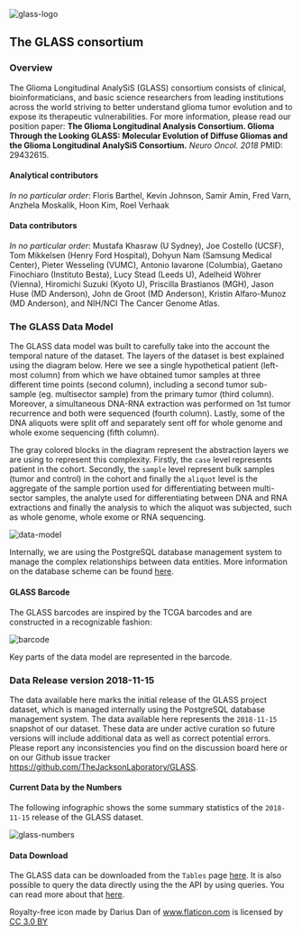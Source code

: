 ![glass-logo](https://user-images.githubusercontent.com/9220167/48782377-13789600-ecac-11e8-8598-771b6e5d75c6.png)

## The GLASS consortium

### Overview
The Glioma Longitudinal AnalySiS (GLASS) consortium consists of clinical, bioinformaticians, and basic science researchers from leading institutions across the world striving to better understand glioma tumor evolution and to expose its therapeutic vulnerabilities. For more information, please read our position paper: **The Glioma Longitudinal Analysis Consortium. Glioma Through the Looking GLASS: Molecular Evolution of Diffuse Gliomas and the Glioma Longitudinal AnalySiS Consortium.** *Neuro Oncol. 2018* PMID: 29432615. 

#### Analytical contributors
*In no particular order*: Floris Barthel, Kevin Johnson, Samir Amin, Fred Varn, Anzhela Moskalik, Hoon Kim, Roel Verhaak

#### Data contributors
*In no particular order*: Mustafa Khasraw (U Sydney), Joe Costello (UCSF), Tom Mikkelsen (Henry Ford Hospital), Dohyun Nam (Samsung Medical Center), Pieter Wesseling (VUMC), Antonio Iavarone (Columbia), Gaetano Finochiaro (Instituto Besta), Lucy Stead (Leeds U), Adelheid Wöhrer (Vienna), Hiromichi Suzuki (Kyoto U), Priscilla Brastianos (MGH), Jason Huse (MD Anderson), John de Groot (MD Anderson), Kristin Alfaro-Munoz (MD Anderson), and NIH/NCI The Cancer Genome Atlas.

### The GLASS Data Model

The GLASS data model was built to carefully take into the account the temporal nature of the dataset. The layers of the dataset is best explained using the diagram below. Here we see a single hypothetical patient (left-most column) from which we have obtained tumor samples at three different time points (second column), including a second tumor sub-sample (eg. multisector sample) from the primary tumor (third column). Moreover, a simultaneous DNA-RNA extraction was performed on 1st tumor recurrence and both were sequenced (fourth column). Lastly, some of the DNA aliquots were split off and separately sent off for whole genome and whole exome sequencing (fifth column).

The gray colored blocks in the diagram represent the abstraction layers we are using to represent this complexity. Firstly, the `case` level represents patient in the cohort. Secondly, the `sample` level represent bulk samples (tumor and control) in the cohort and finally the `aliquot` level is the aggregate of the sample portion used for differentiating between multi-sector samples, the analyte used for differentiating between DNA and RNA extractions and finally the analysis to which the aliquot was subjected, such as whole genome, whole exome or RNA sequencing.

![data-model](https://user-images.githubusercontent.com/9220167/48782460-3dca5380-ecac-11e8-8ac5-c3c2d71bb94a.png)

Internally, we are using the PostgreSQL database management system to manage the complex relationships between data entities. More information on the database scheme can be found [here](https://www.synapse.org/#!Synapse:syn17038081/wiki/585706).

#### GLASS Barcode

The GLASS barcodes are inspired by the TCGA barcodes and are constructed in a recognizable fashion:

![barcode](https://user-images.githubusercontent.com/9220167/48782475-491d7f00-ecac-11e8-9bba-c4ba02e8aa07.png)

Key parts of the data model are represented in the barcode.

### Data Release version 2018-11-15
The data available here marks the initial release of the GLASS project dataset, which is managed internally using the PostgreSQL database management system. The data available here represents the `2018-11-15` snapshot of our dataset. These data are under active curation so future versions will include additional data as well as correct potential errors. Please report any inconsistencies you find on the discussion board here or on our Github issue tracker https://github.com/TheJacksonLaboratory/GLASS.

#### Current Data by the Numbers

The following infographic shows the some summary statistics of the `2018-11-15` release of the GLASS dataset.

![glass-numbers](https://user-images.githubusercontent.com/9220167/48782498-53d81400-ecac-11e8-807a-45f9b67e0e5f.png)

#### Data Download
The GLASS data can be downloaded from the `Tables` page [here](https://www.synapse.org/#!Synapse:syn17038081/tables/). It is also possible to query the data directly using the the API by using queries. You can read more about that [here](https://docs.synapse.org/articles/tables.html).

Royalty-free icon made by Darius Dan of <a href="https://www.flaticon.com/" title="Flaticon">www.flaticon.com</a> is licensed by <a href="http://creativecommons.org/licenses/by/3.0/" title="Creative Commons BY 3.0" target="_blank">CC 3.0 BY</a></div>
